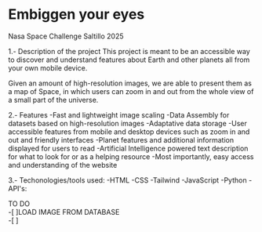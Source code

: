 # Embiggen your eyes
Nasa Space Challenge Saltillo 2025

1.- Description of the project
This project is meant to be an accessible way to discover and understand features about Earth and other planets all from your own mobile device. 

Given an amount of high-resolution images, we are able to present them as a map of Space, in which users can zoom in and out from the whole view of a small part of the universe.

2.- Features
    -Fast and lightweight image scaling
    -Data Assembly for datasets based on high-resolution images
    -Adaptative data storage
    -User accessible features from mobile and desktop devices such as zoom in and out and friendly interfaces
    -Planet features and additional information displayed for users to read
    -Artificial Intelligence powered text description for what to look for or as a helping resource
    -Most importantly, easy access and understanding of the website

3.- Techonologies/tools used:
    -HTML
    -CSS
    -Tailwind
    -JavaScript
    -Python
    -API's: 

TO DO  
-[ ]LOAD IMAGE FROM DATABASE   
-[ ]
